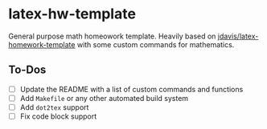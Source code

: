 # latex-hw-template

General purpose math homeowork template. Heavily based on [jdavis/latex-homework-template](https://github.com/jdavis/latex-homework-template) with some custom commands for mathematics.

## To-Dos

- [ ] Update the README with a list of custom commands and functions
- [ ] Add `Makefile` or any other automated build system
- [ ] Add `dot2tex` support
- [ ] Fix code block support
